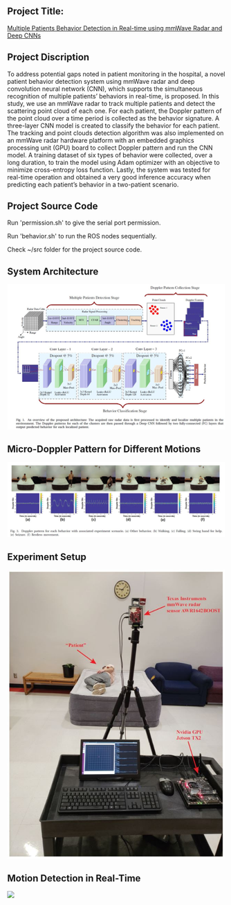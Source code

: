 ## Project Title:
[Multiple Patients Behavior Detection in Real-time using mmWave Radar and Deep CNNs](https://ieeexplore.ieee.org/abstract/document/8835656)

## Project Discription
To address potential gaps noted in patient monitoring in the hospital, a novel patient behavior detection system using mmWave radar and deep convolution neural network (CNN), which supports the simultaneous recognition of multiple patients’ behaviors in real-time, is proposed. In this study, we use an mmWave radar to track multiple patients and detect the scattering point cloud of each one. For each patient, the Doppler pattern of the point cloud over a time period is collected as the behavior signature. A three-layer CNN model is created to classify the behavior for each patient. The tracking and point clouds detection algorithm was also implemented on an mmWave radar hardware platform with an embedded graphics processing unit (GPU) board to collect Doppler pattern and run the CNN model. A training dataset of six types of behavior were collected, over a long duration, to train the model using Adam optimizer with an objective to minimize cross-entropy loss function. Lastly, the system was tested for real-time operation and obtained a very good inference accuracy when predicting each patient’s behavior in a two-patient scenario.

## Project Source Code
Run 'permission.sh' to give the serial port permission. 

Run 'behavior.sh' to run the ROS nodes sequentially. 

Check ~/src folder for the project source code. 
 
## System Architecture
![](/misc/system.JPG)

## Micro-Doppler Pattern for Different Motions
![](/misc/microDoppler.JPG)

## Experiment Setup
![](/misc/experiment.jpg)

## Motion Detection in Real-Time
![](/misc/results.gif)
